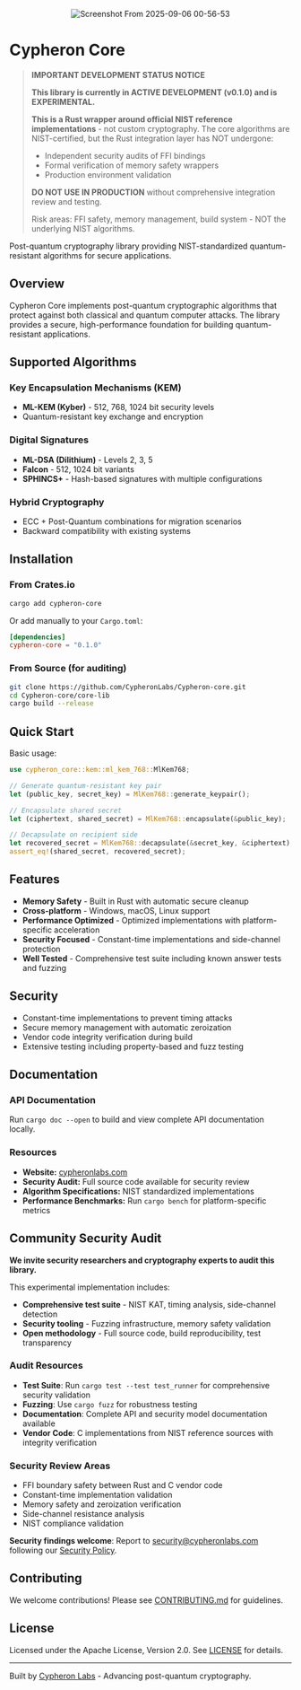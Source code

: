 <p align="center">
  <img alt="Screenshot From 2025-09-06 00-56-53" src="https://github.com/user-attachments/assets/07ad832e-1e70-4c8a-a139-07e89040347d" />
</p>

# Cypheron Core


> **IMPORTANT DEVELOPMENT STATUS NOTICE**
> 
> **This library is currently in ACTIVE DEVELOPMENT (v0.1.0) and is EXPERIMENTAL.**
> 
> **This is a Rust wrapper around official NIST reference implementations** - not custom cryptography.
> The core algorithms are NIST-certified, but the Rust integration layer has NOT undergone:
> - Independent security audits of FFI bindings
> - Formal verification of memory safety wrappers
> - Production environment validation
> 
> **DO NOT USE IN PRODUCTION** without comprehensive integration review and testing.
> 
> Risk areas: FFI safety, memory management, build system - NOT the underlying NIST algorithms.

Post-quantum cryptography library providing NIST-standardized quantum-resistant algorithms for secure applications.

## Overview

Cypheron Core implements post-quantum cryptographic algorithms that protect against both classical and quantum computer attacks. The library provides a secure, high-performance foundation for building quantum-resistant applications.

## Supported Algorithms

### Key Encapsulation Mechanisms (KEM)
- **ML-KEM (Kyber)** - 512, 768, 1024 bit security levels
- Quantum-resistant key exchange and encryption

### Digital Signatures  
- **ML-DSA (Dilithium)** - Levels 2, 3, 5
- **Falcon** - 512, 1024 bit variants
- **SPHINCS+** - Hash-based signatures with multiple configurations

### Hybrid Cryptography
- ECC + Post-Quantum combinations for migration scenarios
- Backward compatibility with existing systems

## Installation

### From Crates.io
```bash
cargo add cypheron-core
```

Or add manually to your `Cargo.toml`:
```toml
[dependencies]
cypheron-core = "0.1.0"
```

### From Source (for auditing)
```bash
git clone https://github.com/CypheronLabs/Cypheron-core.git
cd Cypheron-core/core-lib
cargo build --release
```

## Quick Start

Basic usage:
```rust
use cypheron_core::kem::ml_kem_768::MlKem768;

// Generate quantum-resistant key pair
let (public_key, secret_key) = MlKem768::generate_keypair();

// Encapsulate shared secret
let (ciphertext, shared_secret) = MlKem768::encapsulate(&public_key);

// Decapsulate on recipient side
let recovered_secret = MlKem768::decapsulate(&secret_key, &ciphertext);
assert_eq!(shared_secret, recovered_secret);
```

## Features

- **Memory Safety** - Built in Rust with automatic secure cleanup
- **Cross-platform** - Windows, macOS, Linux support
- **Performance Optimized** - Optimized implementations with platform-specific acceleration
- **Security Focused** - Constant-time implementations and side-channel protection
- **Well Tested** - Comprehensive test suite including known answer tests and fuzzing

## Security

- Constant-time implementations to prevent timing attacks
- Secure memory management with automatic zeroization
- Vendor code integrity verification during build
- Extensive testing including property-based and fuzz testing

## Documentation

### API Documentation
Run `cargo doc --open` to build and view complete API documentation locally.

### Resources
- **Website:** [cypheronlabs.com](https://cypheronlabs.com/)
- **Security Audit:** Full source code available for security review
- **Algorithm Specifications:** NIST standardized implementations
- **Performance Benchmarks:** Run `cargo bench` for platform-specific metrics

## Community Security Audit

**We invite security researchers and cryptography experts to audit this library.**

This experimental implementation includes:
- **Comprehensive test suite** - NIST KAT, timing analysis, side-channel detection
- **Security tooling** - Fuzzing infrastructure, memory safety validation
- **Open methodology** - Full source code, build reproducibility, test transparency

### Audit Resources
- **Test Suite**: Run `cargo test --test test_runner` for comprehensive security validation
- **Fuzzing**: Use `cargo fuzz` for robustness testing
- **Documentation**: Complete API and security model documentation available
- **Vendor Code**: C implementations from NIST reference sources with integrity verification

### Security Review Areas
- FFI boundary safety between Rust and C vendor code
- Constant-time implementation validation
- Memory safety and zeroization verification
- Side-channel resistance analysis
- NIST compliance validation

**Security findings welcome**: Report to security@cypheronlabs.com following our [Security Policy](SECURITY.md).

## Contributing

We welcome contributions! Please see [CONTRIBUTING.md](CONTRIBUTING.md) for guidelines.

## License

Licensed under the Apache License, Version 2.0. See [LICENSE](LICENSE) for details.

---

Built by [Cypheron Labs](https://cypheronlabs.com/) - Advancing post-quantum cryptography.
